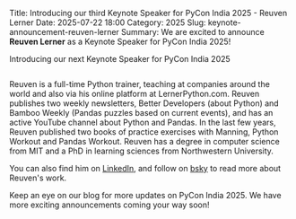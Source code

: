 Title: Introducing our third Keynote Speaker for PyCon India 2025 - Reuven Lerner
Date: 2025-07-22 18:00
Category: 2025
Slug: keynote-announcement-reuven-lerner
Summary: We are excited to announce **Reuven Lerner** as a Keynote Speaker for PyCon India 2025!

Introducing our next Keynote Speaker for PyCon India 2025

<p align="center" data-aos="fade-right"  data-aos-duration="1000">
    <img src="{static}/images/2025/reuven-lerner.png" alt="" class="img-fluid" style="border-radius: 10%; max-height: 350px;">
</p>

Reuven is a full-time Python trainer, teaching at companies around the world and also via his online platform at LernerPython.com. Reuven publishes two weekly newsletters, Better Developers (about Python) and Bamboo Weekly (Pandas puzzles based on current events), and has an active YouTube channel about Python and Pandas. In the last few years, Reuven published two books of practice exercises with Manning, Python Workout and Pandas Workout. Reuven has a degree in computer science from MIT and a PhD in learning sciences from Northwestern University.

You can also find him on [LinkedIn](https://www.linkedin.com/in/reuven/), and follow on [bsky](https://bsky.app/profile/lernerpython.com) to read more about Reuven's work.

Keep an eye on our blog for more updates on PyCon India 2025. We have more exciting announcements coming your way soon!
